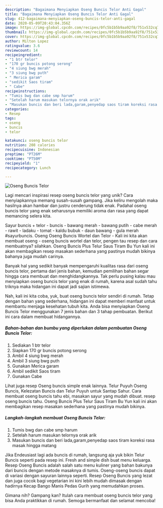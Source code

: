 ```yaml
---
description: "Bagaimana Menyiapkan Oseng Buncis Telor Anti Gagal"
title: "Bagaimana Menyiapkan Oseng Buncis Telor Anti Gagal"
slug: 412-bagaimana-menyiapkan-oseng-buncis-telor-anti-gagal
date: 2020-05-09T20:43:04.356Z
image: https://img-global.cpcdn.com/recipes/0fc5b1b5b9aa92f8/751x532cq70/oseng-buncis-telor-foto-resep-utama.jpg
thumbnail: https://img-global.cpcdn.com/recipes/0fc5b1b5b9aa92f8/751x532cq70/oseng-buncis-telor-foto-resep-utama.jpg
cover: https://img-global.cpcdn.com/recipes/0fc5b1b5b9aa92f8/751x532cq70/oseng-buncis-telor-foto-resep-utama.jpg
author: Milton Lopez
ratingvalue: 3.6
reviewcount: 14
recipeingredient:
- "1 btr telor"
- "170 gr buncis potong serong"
- "4 siung bwg merah"
- "3 siung bwg puth"
- " Merica garam"
- "sedikit Saos tiram"
- " Cabe"
recipeinstructions:
- "Tumis bwg dan cabe smp harum"
- "Setelah harum masukan telornya orak arik"
- "Masukan buncis dan beri lada,garam,penyedap saos tiram koreksi rasa masak hingga matang"
categories:
- Resep
tags:
- oseng
- buncis
- telor

katakunci: oseng buncis telor 
nutrition: 208 calories
recipecuisine: Indonesian
preptime: "PT26M"
cooktime: "PT50M"
recipeyield: "1"
recipecategory: Lunch

---
```



![Oseng Buncis Telor](https://img-global.cpcdn.com/recipes/0fc5b1b5b9aa92f8/751x532cq70/oseng-buncis-telor-foto-resep-utama.jpg)

Lagi mencari inspirasi resep oseng buncis telor yang unik? Cara menyiapkannya memang susah-susah gampang. Jika keliru mengolah maka hasilnya akan hambar dan justru cenderung tidak enak. Padahal oseng buncis telor yang enak seharusnya memiliki aroma dan rasa yang dapat memancing selera kita.

Sayur buncis + telor - buncis - bawang merah - bawang putih - cabe merah - rawit - ladaku - tomat - kaldu bubuk - daun bawang - gula merah #sayurbuncis. Oseng Oseng Buncis Wortel dan Telor - Kali ini kita akan membuat oseng - oseng buncis wortel dan telor, pengen tau resep dan cara membuatnya? silahkan. Oseng Buncis Plus Telur Saus Tiram Bu Yun kali ini akan membagikan resep masakan sederhana yang pastinya mudah bikinya bahanya juga mudah carinya.

Banyak hal yang sedikit banyak mempengaruhi kualitas rasa dari oseng buncis telor, pertama dari jenis bahan, kemudian pemilihan bahan segar hingga cara membuat dan menghidangkannya. Tak perlu pusing kalau mau menyiapkan oseng buncis telor yang enak di rumah, karena asal sudah tahu triknya maka hidangan ini dapat jadi sajian istimewa.


Nah, kali ini kita coba, yuk, buat oseng buncis telor sendiri di rumah. Tetap dengan bahan yang sederhana, hidangan ini dapat memberi manfaat untuk membantu menjaga kesehatan tubuh kita. Anda bisa menyiapkan Oseng Buncis Telor menggunakan 7 jenis bahan dan 3 tahap pembuatan. Berikut ini cara dalam membuat hidangannya.

<!--inarticleads1-->

##### Bahan-bahan dan bumbu yang diperlukan dalam pembuatan Oseng Buncis Telor:

1. Sediakan 1 btr telor
1. Siapkan 170 gr buncis potong serong
1. Ambil 4 siung bwg merah
1. Ambil 3 siung bwg puth
1. Gunakan  Merica garam
1. Ambil sedikit Saos tiram
1. Gunakan  Cabe


Lihat juga resep Oseng buncis simple enak lainnya. Telur Puyuh Oseng Buncis, Kelezatan Buncis dan Telur Puyuh untuk Santap Sahur. Cara membuat oseng buncis tahu ebi, masakan sayur yang mudah dibuat. resep oseng buncis tahu. Oseng Buncis Plus Telur Saus Tiram Bu Yun kali ini akan membagikan resep masakan sederhana yang pastinya mudah bikinya. 

<!--inarticleads2-->

##### Langkah-langkah membuat Oseng Buncis Telor:

1. Tumis bwg dan cabe smp harum
1. Setelah harum masukan telornya orak arik
1. Masukan buncis dan beri lada,garam,penyedap saos tiram koreksi rasa masak hingga matang


Jika Endeusiast lagi ada buncis di rumah, langsung aja yuk bikin Telur Buncis seperti pada resep ini. Fresh and simple dish buat menu keluarga. Resep Oseng Buncis adalah salah satu menu kuliner yang bahan bakunya dari buncis dengan metode masaknya di tumis. Oseng-oseng buncis dapat di variasi dengan sayuran lainnya seperti. Resep Oseng Buncis yang lezat dan juga cocok bagi vegetarian ini kini lebih mudah dimasak dengan hadirnya Kecap Bango Manis Pedas Gurih yang memudahkan proses. 

Gimana nih? Gampang kan? Itulah cara membuat oseng buncis telor yang bisa Anda praktikkan di rumah. Semoga bermanfaat dan selamat mencoba!
